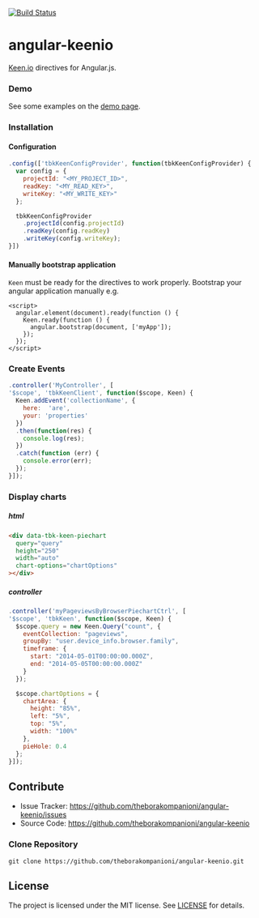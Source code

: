 [![Build Status](https://travis-ci.org/theborakompanioni/angular-keenio.svg?branch=master)](https://travis-ci.org/theborakompanioni/angular-keenio)

angular-keenio
=================

[Keen.io](https://keen.io/docs/data-visualization/) directives for Angular.js.

### Demo
See some examples on the [demo page](https://theborakompanioni.github.io/angular-keenio/).


### Installation
#### Configuration

```javascript
.config(['tbkKeenConfigProvider', function(tbkKeenConfigProvider) {
  var config = {
    projectId: "<MY_PROJECT_ID>",
    readKey: "<MY_READ_KEY>",
    writeKey: "<MY_WRITE_KEY>"
  };

  tbkKeenConfigProvider
    .projectId(config.projectId)
    .readKey(config.readKey)
    .writeKey(config.writeKey);
}])
```

#### Manually bootstrap application
`Keen` must be ready for the directives to work properly.
Bootstrap your angular application manually e.g.
```
<script>
  angular.element(document).ready(function () {
    Keen.ready(function () {
      angular.bootstrap(document, ['myApp']);
    });
  });
</script>
```

### Create Events

```javascript
.controller('MyController', [
'$scope', 'tbkKeenClient', function($scope, Keen) {
  Keen.addEvent('collectionName', {
    here:  'are',
    your: 'properties'
  })
  .then(function(res) {
    console.log(res);
  })
  .catch(function (err) {
    console.error(err);
  });
}]);
```

### Display charts

##### html
```html
<div data-tbk-keen-piechart 
  query="query" 
  height="250" 
  width="auto" 
  chart-options="chartOptions" 
></div>
```

##### controller
```javascript
.controller('myPageviewsByBrowserPiechartCtrl', [
'$scope', 'tbkKeen', function($scope, Keen) {
  $scope.query = new Keen.Query("count", {
    eventCollection: "pageviews",
    groupBy: "user.device_info.browser.family",
    timeframe: {
      start: "2014-05-01T00:00:00.000Z",
      end: "2014-05-05T00:00:00.000Z"
    }
  });

  $scope.chartOptions = {
    chartArea: {
      height: "85%",
      left: "5%",
      top: "5%",
      width: "100%"
    },
    pieHole: 0.4
  };
}]);
```




Contribute
------------

- Issue Tracker: https://github.com/theborakompanioni/angular-keenio/issues
- Source Code: https://github.com/theborakompanioni/angular-keenio

### Clone Repository
`git clone https://github.com/theborakompanioni/angular-keenio.git`


License
-------

The project is licensed under the MIT license. See
[LICENSE](https://github.com/theborakompanioni/angular-keenio/blob/master/LICENSE) for details.
